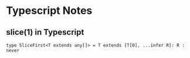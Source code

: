 # Typescript Notes

## slice(1) in Typescript
```
type SliceFirst<T extends any[]> = T extends [T[0], ...infer R]: R : never
```

